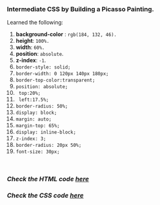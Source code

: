 ### Intermediate CSS by Building a Picasso Painting.

Learned the following:

1. **background-color** : `rgb(184, 132, 46).`
2. **height**: `100%.`
3. **width**: `60%.`
4. **position**: `absolute`.
5. **z-index**: `-1`.
6. `border-style: solid;`
7. `border-width: 0 120px 140px 180px;`
8. `border-top-color:transparent;`
9. `position: absolute;`
10. ` top:20%;`
11. ` left:17.5%;`
12. `border-radius: 50%;`
13. `display: block;`
14. `margin: auto;`
15. `margin-top: 65%;`
16. `display: inline-block;`
17. `z-index: 3;`
18. `border-radius: 20px 50%;`
19. `font-size: 30px;`

<br>

### <i>Check the HTML code [here](./index.html)</i>  
### <i>Check the CSS code [here](./styles.css)</i>
